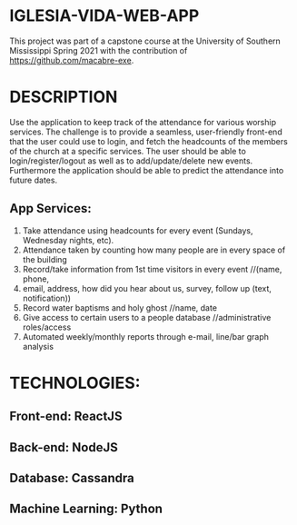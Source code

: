 # IGLESIA-VIDA-WEB-APP

This project was part of a capstone course at the University of Southern Mississippi Spring 2021 with the contribution of https://github.com/macabre-exe. 

# DESCRIPTION

Use the application to keep track of the attendance for various worship services. The challenge is to provide a seamless, user-friendly front-end that the user could use to login, and fetch the headcounts of the members of the church at a specific services. The user should be able to login/register/logout as well as to add/update/delete new events. Furthermore the application should be able to predict the attendance into future dates.

## App Services:
  
1. Take attendance using headcounts for every event (Sundays, Wednesday nights, etc).
2. Attendance taken by counting how many people are in every space of the building
3. Record/take information from 1st time visitors in every event //(name, phone, 
4. email, address, how did you hear about us, survey, follow up (text, notification))
5. Record water baptisms and holy ghost	//name, date
6. Give access to certain users to a people database	//administrative roles/access
7. Automated weekly/monthly reports through e-mail, line/bar graph analysis

# TECHNOLOGIES:

## Front-end: ReactJS

## Back-end: NodeJS

## Database: Cassandra

## Machine Learning: Python
